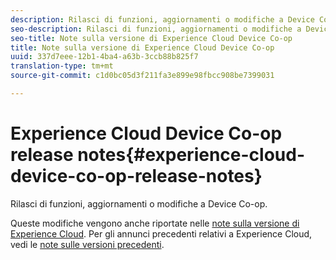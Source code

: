 ```yaml
---
description: Rilasci di funzioni, aggiornamenti o modifiche a Device Co-op.
seo-description: Rilasci di funzioni, aggiornamenti o modifiche a Device Co-op.
seo-title: Note sulla versione di Experience Cloud Device Co-op
title: Note sulla versione di Experience Cloud Device Co-op
uuid: 337d7eee-12b1-4ba4-a63b-3ccb88b825f7
translation-type: tm+mt
source-git-commit: c1d0bc05d3f211fa3e899e98fbcc908be7399031

---
```



# Experience Cloud Device Co-op release notes{#experience-cloud-device-co-op-release-notes}

Rilasci di funzioni, aggiornamenti o modifiche a Device Co-op.

Queste modifiche vengono anche riportate nelle [note sulla versione di Experience Cloud](https://marketing.adobe.com/resources/help/en_US/whatsnew/). Per gli annunci precedenti relativi a Experience Cloud, vedi le [note sulle versioni precedenti](https://marketing.adobe.com/resources/help/en_US/whatsnew/c_legacy_releases.html).
